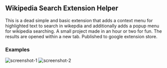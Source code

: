 ## Wikipedia Search Extension Helper
This is a dead simple and basic extension that adds a context menu for highlighted text to search in wikepdia and additionally adds a popup menu for wikipedia searching. A small project made in an hour or two for fun. The results are opened within a new tab. Published to google extension store.


### Examples
![screenshot-1]("./screenshots/screenshot-1.PNG")
![screenshot-2]("./screenshots/screenshot-2.PNG")
